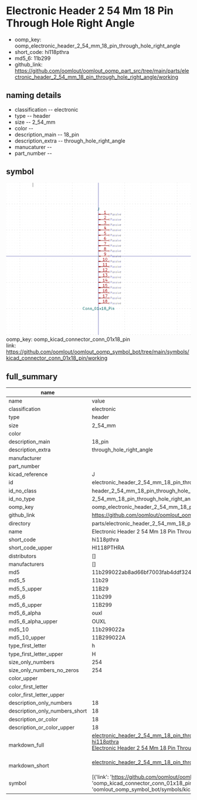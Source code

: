 # Electronic Header 2 54 Mm 18 Pin Through Hole Right Angle

  
* oomp_key: oomp_electronic_header_2_54_mm_18_pin_through_hole_right_angle 
* short_code: hi118pthra
* md5_6: 11b299  
* github_link: https://github.com/oomlout/oomlout_oomp_part_src/tree/main/parts/electronic_header_2_54_mm_18_pin_through_hole_right_angle/working  
## naming details
* classification -- electronic
* type -- header
* size -- 2_54_mm
* color -- 
* description_main -- 18_pin
* description_extra -- through_hole_right_angle
* manucaturer -- 
* part_number -- 



## symbol

![](symbol/0/working/working_600.png)  
oomp_key: oomp_kicad_connector_conn_01x18_pin  
link: https://github.com/oomlout/oomlout_oomp_symbol_bot/tree/main/symbols/kicad_connector_conn_01x18_pin/working  


## full_summary
| name | value | 
| --- | --- | 
| name | value | 
| classification | electronic | 
| type | header | 
| size | 2_54_mm | 
| color |  | 
| description_main | 18_pin | 
| description_extra | through_hole_right_angle | 
| manufacturer |  | 
| part_number |  | 
| kicad_reference | J | 
| id | electronic_header_2_54_mm_18_pin_through_hole_right_angle | 
| id_no_class | header_2_54_mm_18_pin_through_hole_right_angle | 
| id_no_type | 2_54_mm_18_pin_through_hole_right_angle | 
| oomp_key | oomp_electronic_header_2_54_mm_18_pin_through_hole_right_angle | 
| github_link | https://github.com/oomlout/oomlout_oomp_part_src/tree/main/parts/electronic_header_2_54_mm_18_pin_through_hole_right_angle/working | 
| directory | parts/electronic_header_2_54_mm_18_pin_through_hole_right_angle | 
| name | Electronic Header 2 54 Mm 18 Pin Through Hole Right Angle | 
| short_code | hi118pthra | 
| short_code_upper | HI118PTHRA | 
| distributors | [] | 
| manufacturers | [] | 
| md5 | 11b299022ab8ad66bf7003fab4ddf324 | 
| md5_5 | 11b29 | 
| md5_5_upper | 11B29 | 
| md5_6 | 11b299 | 
| md5_6_upper | 11B299 | 
| md5_6_alpha | ouxl | 
| md5_6_alpha_upper | OUXL | 
| md5_10 | 11b299022a | 
| md5_10_upper | 11B299022A | 
| type_first_letter | h | 
| type_first_letter_upper | H | 
| size_only_numbers | 254 | 
| size_only_numbers_no_zeros | 254 | 
| color_upper |  | 
| color_first_letter |  | 
| color_first_letter_upper |  | 
| description_only_numbers | 18 | 
| description_only_numbers_short | 18 | 
| description_or_color | 18 | 
| description_or_color_upper | 18 | 
| markdown_full | [electronic_header_2_54_mm_18_pin_through_hole_right_angle](https://github.com/oomlout/oomlout_oomp_part_src/tree/main/parts/electronic_header_2_54_mm_18_pin_through_hole_right_angle/working)<br>[hi118pthra](https://github.com/oomlout/oomlout_oomp_part_src/tree/main/parts/electronic_header_2_54_mm_18_pin_through_hole_right_angle/working)<br>[Electronic Header 2 54 Mm 18 Pin Through Hole Right Angle](https://github.com/oomlout/oomlout_oomp_part_src/tree/main/parts/electronic_header_2_54_mm_18_pin_through_hole_right_angle/working)<br><br> | 
| markdown_short | [electronic_header_2_54_mm_18_pin_through_hole_right_angle](https://github.com/oomlout/oomlout_oomp_part_src/tree/main/parts/electronic_header_2_54_mm_18_pin_through_hole_right_angle/working)<br><br> | 
| symbol | [{'link': 'https://github.com/oomlout/oomlout_oomp_symbol_bot/tree/main/symbols/kicad_connector_conn_01x18_pin', 'oomp_key': 'oomp_kicad_connector_conn_01x18_pin', 'directory': 'oomlout_oomp_symbol_bot/symbols/kicad_connector_conn_01x18_pin//working/working.kicad_sym'}] | 
